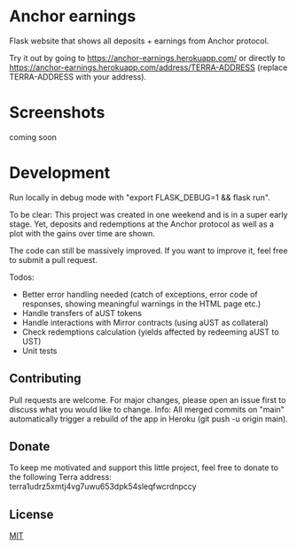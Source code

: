 # Anchor earnings

Flask website that shows all deposits + earnings from Anchor protocol.

Try it out by going to https://anchor-earnings.herokuapp.com/
or directly to https://anchor-earnings.herokuapp.com/address/TERRA-ADDRESS (replace TERRA-ADDRESS with your address).

# Screenshots
coming soon

# Development

Run locally in debug mode with "export FLASK_DEBUG=1 && flask run".

To be clear: This project was created in one weekend and is in a super early stage. 
Yet, deposits and redemptions at the Anchor protocol as well as a plot with the gains over time are shown.

The code can still be massively improved. If you want to improve it, feel free to submit a pull request.

Todos:
 * Better error handling needed (catch of exceptions, error code of responses, showing meaningful warnings in the HTML page etc.)
 * Handle transfers of aUST tokens
 * Handle interactions with Mirror contracts (using aUST as collateral)
 * Check redemptions calculation (yields affected by redeeming aUST to UST)
 * Unit tests

## Contributing

Pull requests are welcome. For major changes, please open an issue first to discuss what you would like to change.
Info: All merged commits on "main" automatically trigger a rebuild of the app in Heroku (git push -u origin main).

## Donate

To keep me motivated and support this little project, feel free to donate to the following Terra address: terra1udrz5xmtj4vg7uwu653dpk54sleqfwcrdnpccy

## License
[MIT](https://choosealicense.com/licenses/mit/)